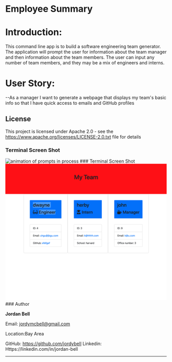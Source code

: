 

# Employee Summary
 # Introduction:

This command line app is to build a software engineering team generator.  The application will prompt the user for information about the team manager and then information about the team members. The user can input any number of team members, and they may be a mix of engineers and interns.

# User Story:

--As a manager
I want to generate a webpage that displays my team's basic info
so that I have quick access to emails and GitHub profiles

## License 
This project is licensed under Apache 2.0 - see the https://www.apache.org/licenses/LICENSE-2.0.txt file for details
### Terminal Screen Shot
<img src="assets/project10.gif" alt="animation of prompts in process" />
### Terminal Screen Shot
<img src="assets/teamgen.png" alt="drawing" />
### Author

**Jordan Bell**

Email: jordymcbell@gmail.com

Location:Bay Area

GitHub: https://github.com/jordybell
Linkedin: Https://linkedin.com/in/jordan-bell

- - -
